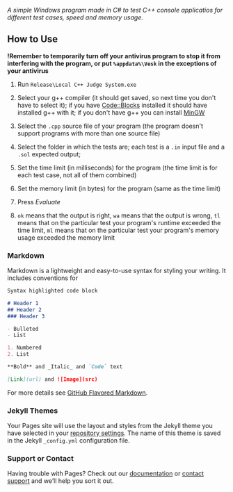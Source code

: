 *A simple Windows program made in C# to test C++ console applicatios for different test cases, speed and memory usage.*

## How to Use

**!Remember to temporarily turn off your antivirus program to stop it from interfering with the program, or put ```%appdata%\Vesk``` in the exceptions of your antivirus**

1. Run ```Release\Local C++ Judge System.exe```

3. Select your g++ compiler (it should get saved, so next time you don't have to select it); if you have [Code::Blocks](http://www.codeblocks.org/) installed it should have installed g++ with it; if you don't have g++ you can install [MinGW](http://www.mingw.org/)

3. Select the ```.cpp``` source file of your program (the program doesn't support programs with more than one source file)

4. Select the folder in which the tests are; each test is a ```.in``` input file and a ```.sol``` expected output;

5. Set the time limit (in milliseconds) for the program (the time limit is for each test case, not all of them combined)

6. Set the memory limit (in bytes) for the program (same as the time limit)

7. Press *Evaluate*

8. ```ok``` means that the output is right, ```wa``` means that the output is wrong, ```tl``` means that on the particular test your program's runtime exceeded the time limit, ```ml``` means that on the particular test your program's memory usage exceeded the memory limit


### Markdown

Markdown is a lightweight and easy-to-use syntax for styling your writing. It includes conventions for

```markdown
Syntax highlighted code block

# Header 1
## Header 2
### Header 3

- Bulleted
- List

1. Numbered
2. List

**Bold** and _Italic_ and `Code` text

[Link](url) and ![Image](src)
```

For more details see [GitHub Flavored Markdown](https://guides.github.com/features/mastering-markdown/).

### Jekyll Themes

Your Pages site will use the layout and styles from the Jekyll theme you have selected in your [repository settings](https://github.com/vesk4000/Local-CPP-Judge-System/settings). The name of this theme is saved in the Jekyll `_config.yml` configuration file.

### Support or Contact

Having trouble with Pages? Check out our [documentation](https://help.github.com/categories/github-pages-basics/) or [contact support](https://github.com/contact) and we’ll help you sort it out.

